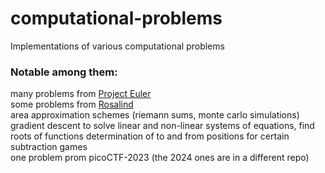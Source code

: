 # computational-problems
Implementations of various computational problems

### Notable among them:

many problems from [Project Euler](https://projecteuler.net/archives;page=2)  
some problems from [Rosalind](https://rosalind.info/problems/locations/)  
area approximation schemes (riemann sums, monte carlo simulations)  
gradient descent to solve linear and non-linear systems of equations, find roots of functions
determination of to and from positions for certain subtraction games  
one problem prom picoCTF-2023 (the 2024 ones are in a different repo)  

